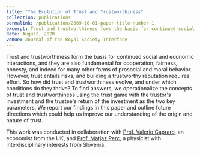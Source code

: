 ```yaml
---
title: "The Evolution of Trust and Trustworthiness"
collection: publications
permalink: /publication/2009-10-01-paper-title-number-1
excerpt: Trust and trustworthiness form the basis for continued social and economic interactions, and they are also fundamental for cooperation, fairness, honesty, and indeed for many other forms of prosocial and moral behavior. However, trust entails risks, and building a trustworthy reputation requires effort. So how did trust and trustworthiness evolve, and under which conditions do they thrive? To find answers, we operationalize the concepts of trust and trustworthiness using the trust game with the trustor's investment and the trustee's return of the investment as the two key parameters. We report our findings in this paper and outline future directions which could help us improve our understanding of the origin and nature of trust. 
date: August, 2020
venue: Journal of the Royal Society Interface
---
```


Trust and trustworthiness form the basis for continued social and economic interactions, and they are also fundamental for cooperation, fairness, honesty, and indeed for many other forms of prosocial and moral behavior. However, trust entails risks, and building a trustworthy reputation requires effort. So how did trust and trustworthiness evolve, and under which conditions do they thrive? To find answers, we operationalize the concepts of trust and trustworthiness using the trust game with the trustor's investment and the trustee's return of the investment as the two key parameters. We report our findings in this paper and outline future directions which could help us improve our understanding of the origin and nature of trust. 

This work was conducted in collaboration with [Prof. Valerio Capraro](https://scholar.google.com/citations?user=tILfWO0AAAAJ&hl=en), an economist from the UK, and [Prof. Matjaz Perc](https://scholar.google.com/citations?hl=en&user=nfY5WDMAAAAJ&view_op=list_works&sortby=pubdate), a physicist with interdisciplinary interests from Slovenia.
